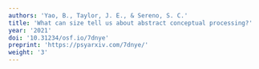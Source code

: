 ```yaml
---
authors: 'Yao, B., Taylor, J. E., & Sereno, S. C.'
title: 'What can size tell us about abstract conceptual processing?'
year: '2021'
doi: '10.31234/osf.io/7dnye'
preprint: 'https://psyarxiv.com/7dnye/'
weight: '3'
---
```

